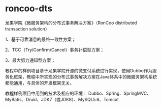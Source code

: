 # roncoo-dts
龙果学院《微服务架构的分布式事务解决方案》（RonCoo distributed transaction solution）

1、基于可靠消息的最终一致性方案；

2、TCC（Try/Confirm/Cancel）事务补偿型方案；

3、最大努力通知型方案；

教程中的样例项目基于龙果学院开源的微支付系统进行实现，使用Dubbo作为服务化框架，教程中所实现的分布式事务解决方案在Java体系中的微服务架构系统都能通用，与具体的开发框架无关。

教程样例项目中用到的技术及相应的环境：
Dubbo、Spring、SpringMVC、MyBatis、Druid、JDK7（或JDK8）、MySQL5.6、Tomcat
